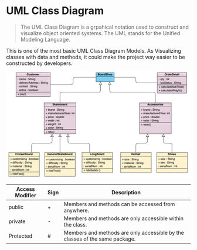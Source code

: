 # UML Class Diagram

> The UML Class Diagram is a grpahical notation used to construct and visualize object oriented systems. The UML stands for the Unified Modeling Language.



This is one of the most basic UML Class Diagram Models. As Visualizing classes with data and methods, it could make the project way easier to be constructed by developers.



![Skate](img/Skate.png)



| Access Modifier | Sign | Description                                                  |
| --------------- | ---- | ------------------------------------------------------------ |
| public          | +    | Members and methods can be accessed from anywhere.           |
| private         | -    | Members and methods are only accessible within the class.    |
| Protected       | #    | Members and methods are only accessible by the classes of the same package. |

